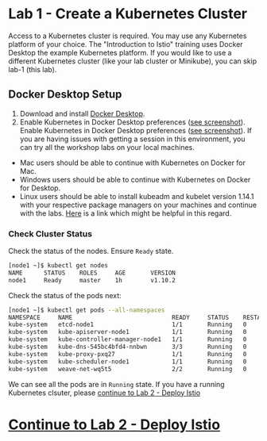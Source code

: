 # Lab 1 - Create a Kubernetes Cluster

Access to a Kubernetes cluster is required. You may use any Kubernetes platform of your choice. The "Introduction to Istio" training uses Docker Desktop the example Kubernetes platform. If you would like to use a different Kubernetes cluster (like your lab cluster or Minikube), you can skip lab-1 (this lab).

## Docker Desktop Setup

1. Download and install [Docker Desktop](https://www.docker.com/products/docker-desktop).
1. Enable Kubernetes in Docker Desktop preferences ([see screenshot](img/docker-desktop-kube.png)).
Enable Kubernetes in Docker Desktop preferences ([see screenshot](img/docker-desktop-memory.png)).
If you are having issues with getting a session in this environment, you can try all the workshop labs on your local machines.

- Mac users should be able to continue with Kubernetes on Docker for Mac.
- Windows users should be able to continue with Kubernetes on Docker for Desktop.
- Linux users should be able to install kubeadm and kubelet version 1.14.1 with your respective package managers on your machines and continue with the labs. [Here](https://kubernetes.io/docs/setup/independent/create-cluster-kubeadm/) is a link which might be helpful in this regard.

### Check Cluster Status
Check the status of the nodes. Ensure `Ready` state.
```sh
[node1 ~]$ kubectl get nodes
NAME      STATUS    ROLES     AGE       VERSION
node1     Ready     master    1h        v1.10.2
```

Check the status of the pods next:
```sh
[node1 ~]$ kubectl get pods --all-namespaces
NAMESPACE     NAME                            READY     STATUS    RESTARTS   AGE
kube-system   etcd-node1                      1/1       Running   0          1h
kube-system   kube-apiserver-node1            1/1       Running   0          1h
kube-system   kube-controller-manager-node1   1/1       Running   0          1h
kube-system   kube-dns-545bc4bfd4-nnbwn       3/3       Running   0          1h
kube-system   kube-proxy-pxq27                1/1       Running   0          1h
kube-system   kube-scheduler-node1            1/1       Running   0          1h
kube-system   weave-net-wq5t5                 2/2       Running   0          2m
```

We can see all the pods are in `Running` state. If you have a running Kubernetes clsuter, please [continue to Lab 2 - Deploy Istio](../lab-2/README.md) 

# [Continue to Lab 2 - Deploy Istio](../lab-2/README.md)
